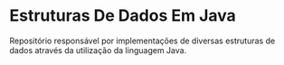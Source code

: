 # Estruturas De Dados Em Java
Repositório responsável por implementações de diversas estruturas de dados através da utilização da linguagem Java.
